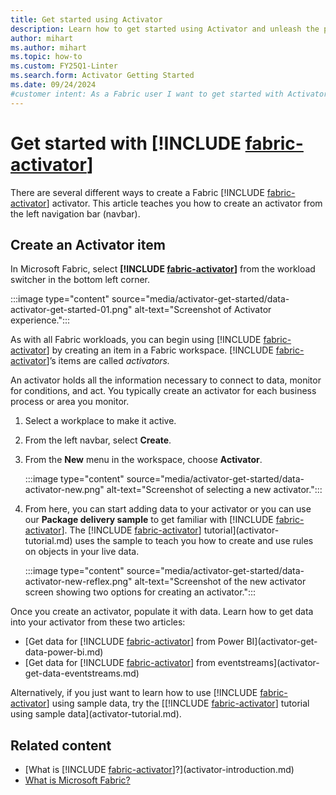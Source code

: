 ```yaml
---
title: Get started using Activator
description: Learn how to get started using Activator and unleash the power of data-driven decision making in your organization.
author: mihart
ms.author: mihart
ms.topic: how-to
ms.custom: FY25Q1-Linter
ms.search.form: Activator Getting Started
ms.date: 09/24/2024
#customer intent: As a Fabric user I want to get started with Activator.
---
```


# Get started with [!INCLUDE [fabric-activator](../includes/fabric-activator.md)]

There are several different ways to create a Fabric [!INCLUDE [fabric-activator](../includes/fabric-activator.md)] activator. This article teaches you how to create an activator from the left navigation bar (navbar).

## Create an Activator item

In Microsoft Fabric, select **[!INCLUDE [fabric-activator](../includes/fabric-activator.md)]** from the workload switcher in the bottom left corner.

:::image type="content" source="media/activator-get-started/data-activator-get-started-01.png" alt-text="Screenshot of Activator experience.":::

As with all Fabric workloads, you can begin using [!INCLUDE [fabric-activator](../includes/fabric-activator.md)] by creating an item in a Fabric workspace. [!INCLUDE [fabric-activator](../includes/fabric-activator.md)]’s items are called *activators.*

An activator holds all the information necessary to connect to data, monitor for conditions, and act. You typically create an activator for each business process or area you monitor.

1. Select a workplace to make it active.
1. From the left navbar, select **Create**.
1. From the **New** menu in the workspace, choose **Activator**.

    :::image type="content" source="media/activator-get-started/data-activator-new.png" alt-text="Screenshot of selecting a new activator.":::

1. From here, you can start adding data to your activator or you can use our **Package delivery sample** to get familiar with [!INCLUDE [fabric-activator](../includes/fabric-activator.md)]. The [!INCLUDE [fabric-activator](../includes/fabric-activator.md)] tutorial](activator-tutorial.md) uses the sample to teach you how to create and use rules on objects in your live data.

    :::image type="content" source="media/activator-get-started/data-activator-new-reflex.png" alt-text="Screenshot of the new activator screen showing two options for creating an activator.":::

Once you create an activator, populate it with data. Learn how to get data into your activator from these two articles:

- [Get data for [!INCLUDE [fabric-activator](../includes/fabric-activator.md)] from Power BI](activator-get-data-power-bi.md)
- [Get data for [!INCLUDE [fabric-activator](../includes/fabric-activator.md)] from eventstreams](activator-get-data-eventstreams.md)

Alternatively, if you just want to learn how to use [!INCLUDE [fabric-activator](../includes/fabric-activator.md)] using sample data, try the [[!INCLUDE [fabric-activator](../includes/fabric-activator.md)] tutorial using sample data](activator-tutorial.md).

## Related content

- [What is [!INCLUDE [fabric-activator](../includes/fabric-activator.md)]?](activator-introduction.md)
- [What is Microsoft Fabric?](../../get-started/microsoft-fabric-overview.md)
